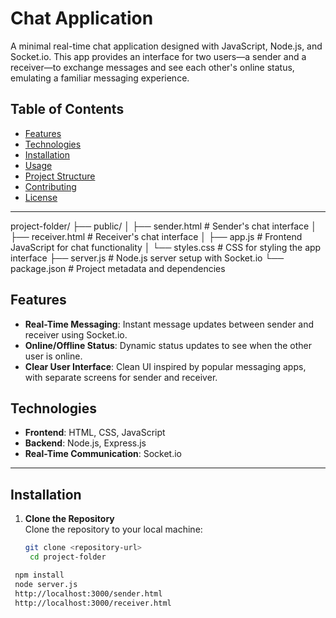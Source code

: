 # Chat Application

A minimal real-time chat application designed with JavaScript, Node.js, and Socket.io. This app provides an interface for two users—a sender and a receiver—to exchange messages and see each other's online status, emulating a familiar messaging experience.

## Table of Contents

- [Features](#features)
- [Technologies](#technologies)
- [Installation](#installation)
- [Usage](#usage)
- [Project Structure](#project-structure)
- [Contributing](#contributing)
- [License](#license)

---

project-folder/
├── public/
│   ├── sender.html          # Sender's chat interface
│   ├── receiver.html        # Receiver's chat interface
│   ├── app.js               # Frontend JavaScript for chat functionality
│   └── styles.css           # CSS for styling the app interface
├── server.js                # Node.js server setup with Socket.io
└── package.json             # Project metadata and dependencies


## Features

- **Real-Time Messaging**: Instant message updates between sender and receiver using Socket.io.
- **Online/Offline Status**: Dynamic status updates to see when the other user is online.
- **Clear User Interface**: Clean UI inspired by popular messaging apps, with separate screens for sender and receiver.

## Technologies

- **Frontend**: HTML, CSS, JavaScript
- **Backend**: Node.js, Express.js
- **Real-Time Communication**: Socket.io

---

## Installation

1. **Clone the Repository**  
   Clone the repository to your local machine:
   ```bash
   git clone <repository-url>
    cd project-folder
   
  ```bash
   npm install
   node server.js
   http://localhost:3000/sender.html
   http://localhost:3000/receiver.html




